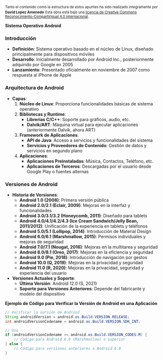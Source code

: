 
<small>Tanto el contenido como la estructura de estos apuntes ha sido realizado integramente por <b>David Lopez Amenedo</b></small>
<small>Esta obra está bajo una <a href="https://creativecommons.org/licenses/by-sa/4.0/">licencia de Creative Commons Reconocimiento-CompartirIgual 4.0 Internacional</a>.</small>

**Sistema Operativo Android**

### Introducción

* **Definición**: Sistema operativo basado en el núcleo de Linux, diseñado principalmente para dispositivos móviles
* **Desarrollo**: Inicialmente desarrollado por Android Inc., posteriormente adquirido por Google en 2005
* **Lanzamiento**: Presentado oficialmente en noviembre de 2007 como respuesta al iPhone de Apple

### Arquitectura de Android

* **Capas**:
	1. **Núcleo de Linux**: Proporciona funcionalidades básicas de sistema operativo
	2. **Bibliotecas y Runtime**:
		* **Librerías C/C++**: Soporte para gráficos, audio, etc.
		* **Dalvik/ART**: Máquina virtual para ejecutar aplicaciones (anteriormente Dalvik, ahora ART)
	3. **Framework de Aplicaciones**:
		* **API de Java**: Acceso a servicios y funcionalidades del sistema
		* **Servicios y Proveedores de Contenido**: Gestión de datos y servicios en segundo plano
	4. **Aplicaciones**:
		* **Aplicaciones Preinstaladas**: Música, Contactos, Teléfono, etc.
		* **Aplicaciones de Terceros**: Descargadas por el usuario desde Google Play o fuentes alternas

### Versiones de Android

* **Historia de Versiones**:
	+ **Android 1.0 (2008)**: Primera versión pública
	+ **Android 2.0/2.1 (Eclair, 2009)**: Mejoras en la interfaz y funcionalidades
	+ **Android 3.0/3.1/3.2 (Honeycomb, 2011)**: Diseñado para tablets
	+ **Android 4.0/4.1/4.2/4.3 (Ice Cream Sandwich/Jelly Bean, 2011/2012)**: Unificación de la experiencia en tablets y teléfonos
	+ **Android 5.0/5.1 (Lollipop, 2014)**: Introducción de Material Design
	+ **Android 6.0/6.1 (Marshmallow, 2015)**: Permisos individuales y mejoras de seguridad
	+ **Android 7.0/7.1 (Nougat, 2016)**: Mejoras en la multitarea y seguridad
	+ **Android 8.0/8.1 (Oreo, 2017)**: Mejoras en la eficiencia y seguridad
	+ **Android 9.0 (Pie, 2018)**: Introducción de navigación por gestos
	+ **Android 10.0 (Q, 2019)**: Mejoras en la privacidad y seguridad
	+ **Android 11.0 (R, 2020)**: Mejoras en la privacidad, seguridad y experiencia del usuario
* **Versiones Actuales y Soporte**:
	+ **Última Versión**: Android 12.0 (S, 2021)
	+ **Soporte para Versiones Anteriores**: Depende del fabricante y modelo del dispositivo

**Ejemplo de Código para Verificar la Versión de Android en una Aplicación**
```java
// Verificar la versión de Android
String androidVersion = android.os.Build.VERSION.RELEASE;
int androidVersionCodename = android.os.Build.VERSION.SDK_INT;

// Uso
if (androidVersionCodename >= android.os.Build.VERSION_CODES.M) {
    // Código para Android 6.0 (Marshmallow) o superior
} else {
    // Código para versiones anteriores a Android 6.0
}
```
